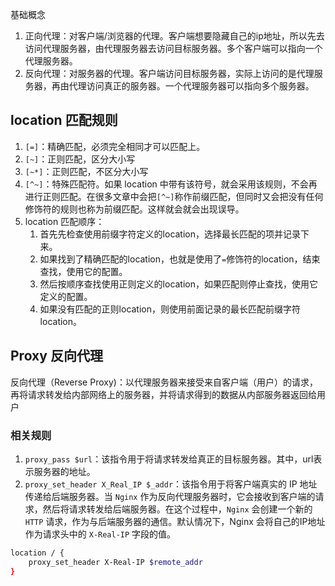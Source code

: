 基础概念
1. 正向代理：对客户端/浏览器的代理。客户端想要隐藏自己的ip地址，所以先去访问代理服务器，由代理服务器去访问目标服务器。多个客户端可以指向一个代理服务器。
2. 反向代理：对服务器的代理。客户端访问目标服务器，实际上访问的是代理服务器，再由代理访问真正的服务器。一个代理服务器可以指向多个服务器。
## location 匹配规则

1. `[=]`：精确匹配，必须完全相同才可以匹配上。
2. `[~]`：正则匹配，区分大小写
3. `[~*]`：正则匹配，不区分大小写
4. `[^~]`：特殊匹配符。如果 location 中带有该符号，就会采用该规则，不会再进行正则匹配。在很多文章中会把`[^~]`称作前缀匹配，但同时又会把没有任何修饰符的规则也称为前缀匹配。这样就会就会出现误导。
5. location 匹配顺序：
	1. 首先先检查使用前缀字符定义的location，选择最长匹配的项并记录下来。
	2. 如果找到了精确匹配的location，也就是使用了`=`修饰符的location，结束查找，使用它的配置。
	3. 然后按顺序查找使用正则定义的location，如果匹配则停止查找，使用它定义的配置。
	4. 如果没有匹配的正则location，则使用前面记录的最长匹配前缀字符location。

##  Proxy 反向代理

反向代理（Reverse Proxy)：以代理服务器来接受来自客户端（用户）的请求，再将请求转发给内部网络上的服务器，并将请求得到的数据从内部服务器返回给用户

### 相关规则

1. `proxy_pass $url`：该指令用于将请求转发给真正的目标服务器。其中，url表示服务器的地址。
2. `proxy_set_header X_Real_IP $_addr`：该指令用于将客户端真实的 IP 地址传递给后端服务器。当 `Nginx` 作为反向代理服务器时，它会接收到客户端的请求，然后将请求转发给后端服务器。在这个过程中，`Nginx` 会创建一个新的 `HTTP` 请求，作为与后端服务器的通信。默认情况下，Nginx 会将自己的IP地址作为请求头中的 `X-Real-IP` 字段的值。

```bash
location / {
	proxy_set_header X-Real-IP $remote_addr
}
```

